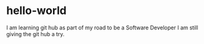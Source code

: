 # hello-world
I am learning git hub as part of my road to be a Software Developer
I am still giving the git hub a try.
